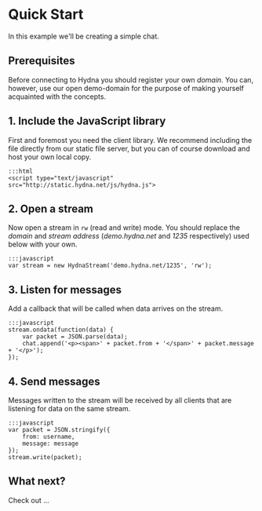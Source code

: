 # Quick Start

In this example we'll be creating a simple chat. 

## Prerequisites

Before connecting to Hydna you should register your own *domain*. You can,
however, use our open demo-domain for the purpose of making yourself
acquainted with the concepts.

## 1. Include the JavaScript library

First and foremost you need the client library. We recommend including the
file directly from our static file server, but you can of course download and
host your own local copy.

    :::html
    <script type="text/javascript" src="http://static.hydna.net/js/hydna.js">

## 2. Open a stream

Now open a stream in `rw` (read and write) mode. You should replace the
*domain* and *stream address* (*demo.hydna.net* and *1235* respectively) used
below with your own.

    :::javascript
    var stream = new HydnaStream('demo.hydna.net/1235', 'rw');

## 3. Listen for messages

Add a callback that will be called when data arrives on the stream.

    :::javascript
    stream.ondata(function(data) {
        var packet = JSON.parse(data);
        chat.append('<p><span>' + packet.from + '</span>' + packet.message + '</p>');
    });

## 4. Send messages

Messages written to the stream will be received by all clients that are
listening for data on the same stream.

    :::javascript
    var packet = JSON.stringify({
        from: username,
        message: message
    });
    stream.write(packet);

## What next?

Check out ...
